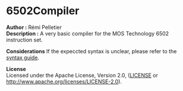 # 6502Compiler
**Author :** Rémi Pelletier  
**Description :** A very basic compiler for the MOS Technology 6502 instruction set.  
  
**Considerations**
If the expeccted syntax is unclear, please refer to the [syntax guide](SyntaxGuide).

  
**License**  
Licensed under the Apache License, Version 2.0, ([LICENSE](LICENSE) or http://www.apache.org/licenses/LICENSE-2.0).
